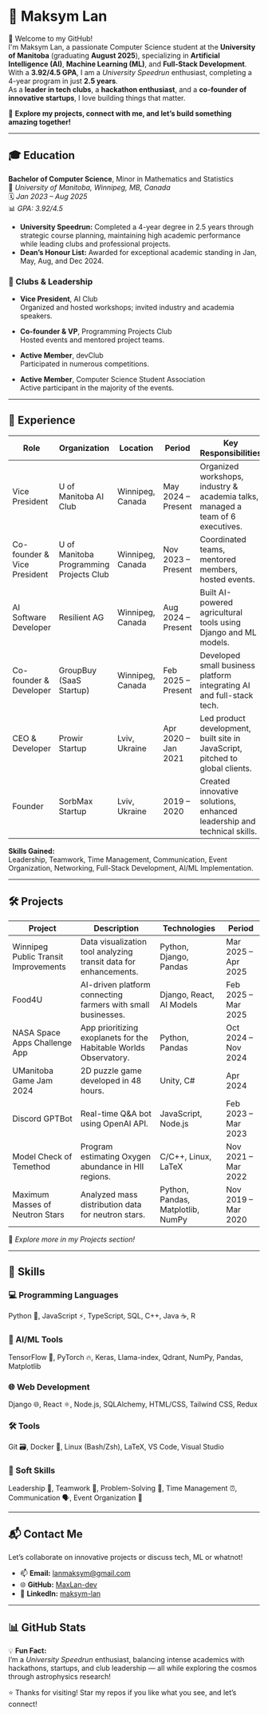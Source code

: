 # 🚀 Maksym Lan

👋 Welcome to my GitHub!  
I'm Maksym Lan, a passionate Computer Science student at the **University of Manitoba** (graduating **August 2025**), specializing in **Artificial Intelligence (AI)**, **Machine Learning (ML)**, and **Full-Stack Development**.  
With a **3.92/4.5 GPA**, I am a *University Speedrun* enthusiast, completing a 4-year program in just **2.5 years**.  
As a **leader in tech clubs**, a **hackathon enthusiast**, and a **co-founder of innovative startups**, I love building things that matter.

🌟 **Explore my projects, connect with me, and let’s build something amazing together!**

---

## 🎓 Education

**Bachelor of Computer Science**, Minor in Mathematics and Statistics  
📍 *University of Manitoba, Winnipeg, MB, Canada*  
🗓 *Jan 2023 – Aug 2025*  
📊 *GPA: 3.92/4.5*

- **University Speedrun:** Completed a 4-year degree in 2.5 years through strategic course planning, maintaining high academic performance while leading clubs and professional projects.
- **Dean’s Honour List:** Awarded for exceptional academic standing in Jan, May, Aug, and Dec 2024.

### 🏫 Clubs & Leadership

- **Vice President**, AI Club  
  Organized and hosted workshops; invited industry and academia speakers.

- **Co-founder & VP**, Programming Projects Club  
  Hosted events and mentored project teams.

- **Active Member**, devClub  
  Participated in numerous competitions.

- **Active Member**, Computer Science Student Association  
  Active participant in the majority of the events.

---

## 💼 Experience

| Role                        | Organization                                       | Location         | Period              | Key Responsibilities                                                                 |
|-----------------------------|----------------------------------------------------|------------------|---------------------|---------------------------------------------------------------------------------------|
| Vice President              | U of Manitoba AI Club                              | Winnipeg, Canada | May 2024 – Present  | Organized workshops, industry & academia talks, managed a team of 6 executives.       |
| Co-founder & Vice President| U of Manitoba Programming Projects Club            | Winnipeg, Canada | Nov 2023 – Present  | Coordinated teams, mentored members, hosted events.                                  |
| AI Software Developer       | Resilient AG                                       | Winnipeg, Canada | Aug 2024 – Present  | Built AI-powered agricultural tools using Django and ML models.                      |
| Co-founder & Developer      | GroupBuy (SaaS Startup)                            | Winnipeg, Canada | Feb 2025 – Present  | Developed small business platform integrating AI and full-stack tech.                |
| CEO & Developer             | Prowir Startup                                     | Lviv, Ukraine    | Apr 2020 – Jan 2021 | Led product development, built site in JavaScript, pitched to global clients.        |
| Founder                     | SorbMax Startup                                    | Lviv, Ukraine    | 2019 – 2020         | Created innovative solutions, enhanced leadership and technical skills.              |

**Skills Gained:**  
Leadership, Teamwork, Time Management, Communication, Event Organization, Networking, Full-Stack Development, AI/ML Implementation.

---

## 🛠️ Projects

| Project                               | Description                                                                 | Technologies                        | Period               |
|---------------------------------------|-----------------------------------------------------------------------------|-------------------------------------|----------------------|
| Winnipeg Public Transit Improvements | Data visualization tool analyzing transit data for enhancements.           | Python, Django, Pandas              | Mar 2025 – Apr 2025  |
| Food4U                                | AI-driven platform connecting farmers with small businesses.               | Django, React, AI Models            | Feb 2025 – Mar 2025  |
| NASA Space Apps Challenge App         | App prioritizing exoplanets for the Habitable Worlds Observatory.          | Python, Pandas                      | Oct 2024 – Nov 2024  |
| UManitoba Game Jam 2024              | 2D puzzle game developed in 48 hours.                                       | Unity, C#                           | Apr 2024             |
| Discord GPTBot                        | Real-time Q&A bot using OpenAI API.                                        | JavaScript, Node.js                 | Feb 2023 – Mar 2023  |
| Model Check of Temethod               | Program estimating Oxygen abundance in HII regions.                        | C/C++, Linux, LaTeX                 | Nov 2021 – Mar 2022  |
| Maximum Masses of Neutron Stars       | Analyzed mass distribution data for neutron stars.                         | Python, Pandas, Matplotlib, NumPy   | Nov 2019 – Mar 2020  |

🔗 *Explore more in my Projects section!*

---

## 🧠 Skills

### 💻 Programming Languages  
Python 🐍, JavaScript ⚡, TypeScript, SQL, C++, Java ☕, R

### 🧠 AI/ML Tools  
TensorFlow 🤖, PyTorch 🔥, Keras, Llama-index, Qdrant, NumPy, Pandas, Matplotlib

### 🌐 Web Development  
Django 🌐, React ⚛️, Node.js, SQLAlchemy, HTML/CSS, Tailwind CSS, Redux

### 🛠️ Tools  
Git 🗃️, Docker 🐳, Linux (Bash/Zsh), LaTeX, VS Code, Visual Studio

### 🤝 Soft Skills  
Leadership 🌟, Teamwork 🤝, Problem-Solving 🧩, Time Management ⏰, Communication 🗣️, Event Organization 🎉

---

## 📬 Contact Me

Let’s collaborate on innovative projects or discuss tech, ML or whatnot!

- 📫 **Email:** lanmaksym@gmail.com  
- 🌐 **GitHub:** [MaxLan-dev](https://github.com/MaxLan-dev)  
- 💼 **LinkedIn:** [maksym-lan](https://www.linkedin.com/in/maksym-lan/)

---

## 📊 GitHub Stats

💡 **Fun Fact:**  
I’m a *University Speedrun* enthusiast, balancing intense academics with hackathons, startups, and club leadership — all while exploring the cosmos through astrophysics research!

⭐ Thanks for visiting! Star my repos if you like what you see, and let’s connect!
